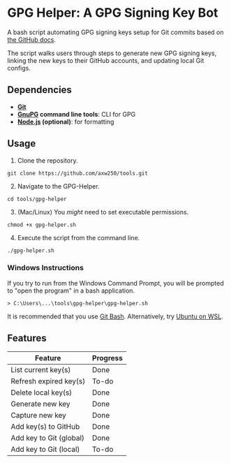 # GPG Helper: A GPG Signing Key Bot

A bash script automating GPG signing keys setup for Git commits based on [the GitHub docs](https://docs.github.com/en/free-pro-team@latest/github/authenticating-to-github/about-commit-signature-verification).

The script walks users through steps to generate new GPG signing keys, linking the new keys to their GitHub accounts, and updating local Git configs.

## Dependencies

- **[Git](https://git-scm.com/downloads)**
- **[GnuPG](https://www.gnupg.org/download/) command line tools**: CLI for GPG
- **[Node.js](https://nodejs.org/en/download/) (optional)**: for formatting

## Usage

1. Clone the repository.

```
git clone https://github.com/axw250/tools.git
```

2. Navigate to the GPG-Helper.

```
cd tools/gpg-helper
```

3. (Mac/Linux) You _might_ need to set executable permissions.

```
chmod +x gpg-helper.sh
```

4. Execute the script from the command line.

```
./gpg-helper.sh
```

### Windows Instructions

If you try to run from the Windows Command Prompt, you will be prompted to "open the program" in a bash application.

```
> C:\Users\...\tools\gpg-helper\gpg-helper.sh
```

It is recommended that you use [Git Bash](https://gitforwindows.org/). Alternatively, try [Ubuntu on WSL](https://ubuntu.com/wsl).

## Features

| Feature                 | Progress |
| ----------------------- | -------- |
| List current key(s)     | Done     |
| Refresh expired key(s)  | To-do    |
| Delete local key(s)     | Done     |
| Generate new key        | Done     |
| Capture new key         | Done     |
| Add key(s) to GitHub    | Done     |
| Add key to Git (global) | Done     |
| Add key to Git (local)  | To-do    |
